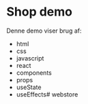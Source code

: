 # Shop demo

Denne demo viser brug af:

- html
- css
- javascript
- react
- components
- props
- useState
- useEffects# webstore
